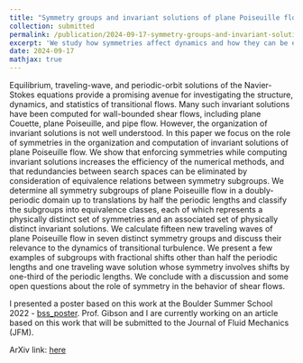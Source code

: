 ```yaml
---
title: "Symmetry groups and invariant solutions of plane Poiseuille flow"
collection: submitted
permalink: /publication/2024-09-17-symmetry-groups-and-invariant-solutions-of-ppf
excerpt: 'We study how symmetries affect dynamics and how they can be exploited to simplify numerical calculations.'
date: 2024-09-17
mathjax: true
---
```


Equilibrium, traveling-wave, and periodic-orbit solutions of the Navier-Stokes equations provide a promising avenue for investigating the structure, dynamics, and statistics of transitional flows. Many such invariant solutions have been computed for wall-bounded shear flows, including plane Couette, plane Poiseuille, and pipe flow. However, the organization of invariant solutions is not well understood. In this paper we focus on the role of symmetries in the organization and computation of invariant solutions of plane Poiseuille flow. We show that enforcing symmetries while computing invariant solutions increases the efficiency of the numerical methods, and that redundancies between search spaces can be eliminated by consideration of equivalence relations between symmetry subgroups. We determine all symmetry subgroups of plane Poiseuille flow in a doubly-periodic domain up to translations by half the periodic lengths and classify the subgroups into equivalence classes, each of which represents a physically distinct set of symmetries and an associated set of physically distinct invariant solutions. We calculate fifteen new traveling waves of plane Poiseuille flow in seven distinct symmetry groups and discuss their relevance to the dynamics of transitional turbulence. We present a few examples of subgroups with fractional shifts other than half the periodic lengths and one traveling wave solution whose symmetry involves shifts by one-third of the periodic lengths. We conclude with a discussion and some open questions about the role of symmetry in the behavior of shear flows. 

I presented a poster based on this work at the Boulder Summer School 2022 - [bss_poster](http://pratikaghor.github.io/_pages/posters/aghor_symmetry_bss.pdf). Prof. Gibson and I are currently working on an article based on this work that will be submitted to the Journal of Fluid Mechanics (JFM). 

ArXiv link: [here](https://arxiv.org/abs/2409.11517)

